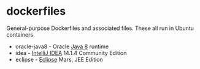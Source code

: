 # dockerfiles

General-purpose Dockerfiles and associated files. These all run in Ubuntu
containers.

* oracle-java8 - Oracle
  [Java 8](http://www.oracle.com/technetwork/java/javase/overview/java8-2100321.html) runtime
* idea - [IntelliJ IDEA](https://www.jetbrains.com/idea/) 14.1.4 Community
  Edition
* eclipse - [Eclipse](https://www.eclipse.org/) Mars, JEE Edition

